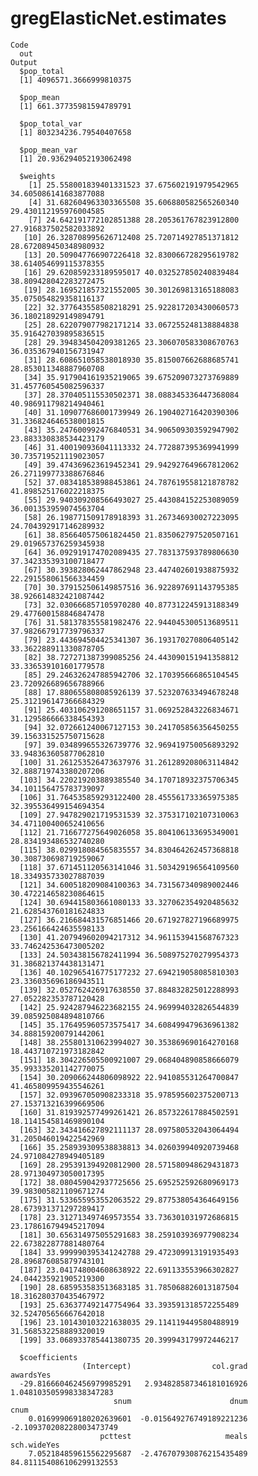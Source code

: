 # gregElasticNet.estimates

    Code
      out
    Output
      $pop_total
      [1] 4096571.3666999810375
      
      $pop_mean
      [1] 661.37735981594789791
      
      $pop_total_var
      [1] 803234236.79540407658
      
      $pop_mean_var
      [1] 20.936294052193062498
      
      $weights
        [1] 25.558001839401331523 37.675602191979542965 34.605086141683877088
        [4] 31.682604963303365508 35.606880582565260340 29.430112195976004585
        [7] 24.642191772102851388 28.205361767823912800 27.916837502582033892
       [10] 26.328708995626712408 25.720714927851371812 28.672089450348980932
       [13] 20.509047766907226418 32.830066728295619782 38.614054699115378355
       [16] 29.620859233189595017 40.032527850240839484 38.809428042283272475
       [19] 28.169521857321552005 30.301269813165188083 35.075054829358116137
       [22] 32.377643558508218291 25.922817203430060573 36.180218929149894791
       [25] 28.622079077982171214 33.067255248138884838 35.916427039895836515
       [28] 29.394834504209381265 23.306070583308670763 36.035367940156731947
       [31] 28.608651058538018930 35.815007662688685741 28.853011348887960708
       [34] 35.917904161935219065 39.675209073273769889 31.457760545082596337
       [37] 28.370405115530502371 38.088345336447368084 40.986911798214940461
       [40] 31.109077686001739949 26.190402716420390306 31.336824646538001815
       [43] 35.247600992476840531 34.906509303592947902 23.883330838534423179
       [46] 31.400190936041113332 24.772887395369941999 30.735719521119023057
       [49] 39.474369623619452341 29.942927649667812062 26.271199773388676846
       [52] 37.083418538988453861 24.787619558121878782 41.898525176022218375
       [55] 29.940309208566493027 25.443084152253089059 36.001353959074563704
       [58] 26.198771509178918393 31.267346930027223095 24.704392917146289932
       [61] 38.856640575061824450 21.835062797520507161 29.019657376259345938
       [64] 36.092919174702089435 27.783137593789806630 37.342335393100718477
       [67] 30.393828062447862948 23.447402601938875932 22.291558061566334459
       [70] 30.379152506149857516 36.922897691143795385 38.926614832421087442
       [73] 32.030666857105970280 40.877312245913188349 29.477600158846847478
       [76] 31.581378355581982476 22.944045300513689511 37.982667917739796337
       [79] 23.443694504425341307 36.193170270806405142 33.362288911330878705
       [82] 38.727271387399085256 24.443090151941358812 33.336539101601779578
       [85] 29.246326247885942706 32.170395666865104545 23.720926689656788966
       [88] 17.880655808085926139 37.523207633494678248 25.312196147366684329
       [91] 25.403106291208651157 31.069252843226834671 31.129586666338454393
       [94] 32.072661240067127153 30.241705856356450255 39.156331525750715628
       [97] 39.034899655326739776 32.969419750056893292 33.948363605877062810
      [100] 31.261253526473637976 31.261289208063114842 32.888719743380207206
      [103] 34.220219203889385540 34.170718932375706345 34.101156475783739097
      [106] 31.764535859293122400 28.455561733365975385 32.395536499154694354
      [109] 27.947829021719531539 32.375317102107310063 34.471100400652410656
      [112] 21.716677275649026058 35.804106133695349001 28.834193486532740280
      [115] 38.029918084565835557 34.830464262457368818 30.308730698719259067
      [118] 37.671451120563141046 31.503429196564109560 18.334935733027887039
      [121] 34.600518209084100363 34.731567340989002446 30.472214658230864615
      [124] 30.694415803661080133 33.327062354920485632 21.628543760181624833
      [127] 36.216684431576851466 20.671927827196689975 23.256166424635598133
      [130] 41.207949602094217312 34.961153941568767323 33.746242536473005202
      [133] 24.503438156782411994 36.508975270279954373 31.386821374438131471
      [136] 40.102965416775177232 27.694219058085810303 23.336035696186943511
      [139] 32.052762426917638550 37.884832825012288993 27.052282353787120428
      [142] 25.924287946223682155 24.969994032826544839 39.085925084894810766
      [145] 35.176495960573575417 34.608499479636961382 34.888159200791442061
      [148] 38.255801310623994027 30.353869690164270168 18.443710721973182842
      [151] 18.304226505500921007 29.068404890858666079 35.993335201142770075
      [154] 30.209066244806098922 22.941085531264700847 41.465809959435546261
      [157] 32.093967050908233318 35.978595602375200713 27.153713216399669506
      [160] 31.819392577499261421 26.857322617884502591 18.114154581469890104
      [163] 32.343416627892111137 28.097580532043064494 31.205046019422542969
      [166] 35.258939309538838813 34.026039940920739468 24.971084278949405189
      [169] 28.295391394920812900 28.571580948629431873 28.971304973050017395
      [172] 38.080459042937725656 25.695252592680969173 39.983005821109671274
      [175] 31.533655953552063522 29.877538054364649156 28.673931371297289417
      [178] 23.312713497469573554 33.736301031972686815 23.178616794945217094
      [181] 30.656314975055291683 38.259103936977908234 22.673822877881480764
      [184] 33.999990395341242788 29.472309913191935493 28.896876085879743101
      [187] 23.041748004608638922 22.691133553966302827 24.044235921905219300
      [190] 28.685953583513683185 31.785068826013187504 18.316280370435467972
      [193] 25.636377492147754964 33.393591318572255489 32.524705656667642018
      [196] 23.101430103221638035 29.114119449580488919 31.568532258889320019
      [199] 33.068933785441380735 20.399943179972446217
      
      $coefficients
                    (Intercept)                  col.grad                 awardsYes 
      -29.816660462456979985291   2.934828587346181016926   1.048103505998338347283 
                           snum                      dnum                      cnum 
        0.016999069180202639601  -0.015649276749189221236  -2.109370208228003473749 
                        pcttest                     meals               sch.wideYes 
        7.052184859615562295687  -2.476707930876215435489  84.811154086106299132553 
      

